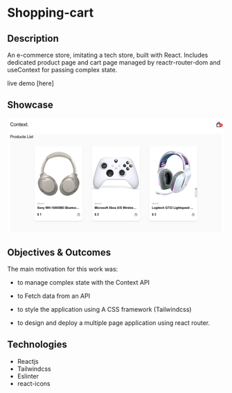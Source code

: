 # Shopping-cart

## Description

An e-commerce store, imitating a tech store, built with React. Includes dedicated product page and cart page managed by reactr-router-dom and useContext for passing complex state.

live demo [here]

## Showcase

![app screenshot](src/assets/shopping-cart.png)

## Objectives & Outcomes

The main motivation for this work was:

* to manage complex state with the Context API

* to Fetch data from an API

* to style the application using A CSS framework (Tailwindcss)

* to design and deploy a multiple page application using react router.

## Technologies

* Reactjs
* Tailwindcss
* Eslinter
* react-icons